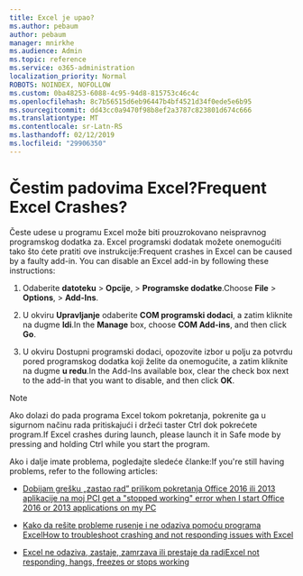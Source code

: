 ```yaml
---
title: Excel je upao?
ms.author: pebaum
author: pebaum
manager: mnirkhe
ms.audience: Admin
ms.topic: reference
ms.service: o365-administration
localization_priority: Normal
ROBOTS: NOINDEX, NOFOLLOW
ms.custom: 0ba48253-6088-4c95-94d8-815753c46c4c
ms.openlocfilehash: 8c7b56515d6eb96447b4bf4521d34f0ede5e6b95
ms.sourcegitcommit: dd43cc0a9470f98b8ef2a3787c823801d674c666
ms.translationtype: MT
ms.contentlocale: sr-Latn-RS
ms.lasthandoff: 02/12/2019
ms.locfileid: "29906350"
---
```

# <a name="frequent-excel-crashes"></a><span data-ttu-id="986bc-102">Čestim padovima Excel?</span><span class="sxs-lookup"><span data-stu-id="986bc-102">Frequent Excel Crashes?</span></span>

<span data-ttu-id="986bc-p101">Česte udese u programu Excel može biti prouzrokovano neispravnog programskog dodatka za. Excel programski dodatak možete onemogućiti tako što ćete pratiti ove instrukcije:</span><span class="sxs-lookup"><span data-stu-id="986bc-p101">Frequent crashes in Excel can be caused by a faulty add-in. You can disable an Excel add-in by following these instructions:</span></span>
  
1. <span data-ttu-id="986bc-105">Odaberite **datoteku** \> **Opcije**, \> **Programske dodatke**.</span><span class="sxs-lookup"><span data-stu-id="986bc-105">Choose **File** \> **Options**, \> **Add-Ins**.</span></span>
    
2. <span data-ttu-id="986bc-106">U okviru **Upravljanje** odaberite **COM programski dodaci**, a zatim kliknite na dugme **Idi**.</span><span class="sxs-lookup"><span data-stu-id="986bc-106">In the **Manage** box, choose **COM Add-ins**, and then click **Go**.</span></span>
    
3. <span data-ttu-id="986bc-107">U okviru Dostupni programski dodaci, opozovite izbor u polju za potvrdu pored programskog dodatka koji želite da onemogućite, a zatim kliknite na dugme **u redu**.</span><span class="sxs-lookup"><span data-stu-id="986bc-107">In the Add-Ins available box, clear the check box next to the add-in that you want to disable, and then click **OK**.</span></span>
    
> [!NOTE]
> <span data-ttu-id="986bc-108">Ako dolazi do pada programa Excel tokom pokretanja, pokrenite ga u sigurnom načinu rada pritiskajući i držeći taster Ctrl dok pokrećete program.</span><span class="sxs-lookup"><span data-stu-id="986bc-108">If Excel crashes during launch, please launch it in Safe mode by pressing and holding Ctrl while you start the program.</span></span> 
  
<span data-ttu-id="986bc-109">Ako i dalje imate problema, pogledajte sledeće članke:</span><span class="sxs-lookup"><span data-stu-id="986bc-109">If you're still having problems, refer to the following articles:</span></span>
  
- [<span data-ttu-id="986bc-110">Dobijam grešku „zastao rad” prilikom pokretanja Office 2016 ili 2013 aplikacije na moj PC</span><span class="sxs-lookup"><span data-stu-id="986bc-110">I get a "stopped working" error when I start Office 2016 or 2013 applications on my PC</span></span>](https://support.office.com/article/52bd7985-4e99-4a35-84c8-2d9b8301a2fa.aspx)
    
- [<span data-ttu-id="986bc-111">Kako da rešite probleme rusenje i ne odaziva pomoću programa Excel</span><span class="sxs-lookup"><span data-stu-id="986bc-111">How to troubleshoot crashing and not responding issues with Excel</span></span>](https://support.microsoft.com/help/2758592/how-to-troubleshoot-crashing-and-not-responding-issues-with-excel)
    
- [<span data-ttu-id="986bc-112">Excel ne odaziva, zastaje, zamrzava ili prestaje da radi</span><span class="sxs-lookup"><span data-stu-id="986bc-112">Excel not responding, hangs, freezes or stops working</span></span>](https://support.office.com/article/37e7d3c9-9e84-40bf-a805-4ca6853a1ff4.aspx)
    
